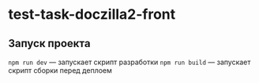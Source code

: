# test-task-doczilla2-front

## Запуск проекта
`npm run dev` — запускает скрипт разработки
`npm run build` — запускает скрипт сборки перед деплоем